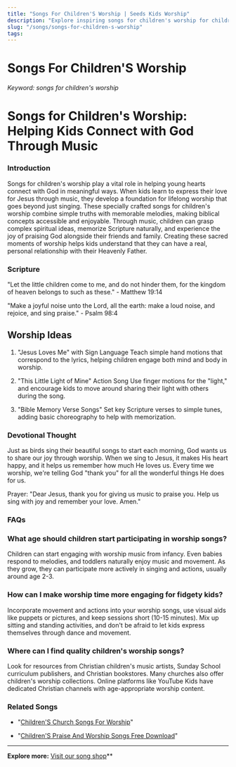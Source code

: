 ```yaml
---
title: "Songs For Children'S Worship | Seeds Kids Worship"
description: "Explore inspiring songs for children's worship for children's worship and faith development. Biblical music resources for families and ministry."
slug: "/songs/songs-for-children-s-worship"
tags:
---
```


# Songs For Children'S Worship

_Keyword: songs for children's worship_

# Songs for Children's Worship: Helping Kids Connect with God Through Music

### Introduction
Songs for children's worship play a vital role in helping young hearts connect with God in meaningful ways. When kids learn to express their love for Jesus through music, they develop a foundation for lifelong worship that goes beyond just singing. These specially crafted songs for children's worship combine simple truths with memorable melodies, making biblical concepts accessible and enjoyable. Through music, children can grasp complex spiritual ideas, memorize Scripture naturally, and experience the joy of praising God alongside their friends and family. Creating these sacred moments of worship helps kids understand that they can have a real, personal relationship with their Heavenly Father.

### Scripture
"Let the little children come to me, and do not hinder them, for the kingdom of heaven belongs to such as these." - Matthew 19:14

"Make a joyful noise unto the Lord, all the earth: make a loud noise, and rejoice, and sing praise." - Psalm 98:4

## Worship Ideas
1. "Jesus Loves Me" with Sign Language
Teach simple hand motions that correspond to the lyrics, helping children engage both mind and body in worship.

2. "This Little Light of Mine" Action Song
Use finger motions for the "light," and encourage kids to move around sharing their light with others during the song.

3. "Bible Memory Verse Songs"
Set key Scripture verses to simple tunes, adding basic choreography to help with memorization.

### Devotional Thought
Just as birds sing their beautiful songs to start each morning, God wants us to share our joy through worship. When we sing to Jesus, it makes His heart happy, and it helps us remember how much He loves us. Every time we worship, we're telling God "thank you" for all the wonderful things He does for us.

Prayer: "Dear Jesus, thank you for giving us music to praise you. Help us sing with joy and remember your love. Amen."

### FAQs

### What age should children start participating in worship songs?
Children can start engaging with worship music from infancy. Even babies respond to melodies, and toddlers naturally enjoy music and movement. As they grow, they can participate more actively in singing and actions, usually around age 2-3.

### How can I make worship time more engaging for fidgety kids?
Incorporate movement and actions into your worship songs, use visual aids like puppets or pictures, and keep sessions short (10-15 minutes). Mix up sitting and standing activities, and don't be afraid to let kids express themselves through dance and movement.

### Where can I find quality children's worship songs?
Look for resources from Christian children's music artists, Sunday School curriculum publishers, and Christian bookstores. Many churches also offer children's worship collections. Online platforms like YouTube Kids have dedicated Christian channels with age-appropriate worship content.

### Related Songs

- "[Children'S Church Songs For Worship](/songs/children-s-church-songs-for-worship/)"

- "[Children'S Praise And Worship Songs Free Download](/songs/children-s-praise-and-worship-songs-free-download/)"

---

**Explore more:** [Visit our song shop](https://seedskidsworship.com/shop)**

<!-- Schema Markup -->
<script type="application/ld+json">
{
  "@context": "https://schema.org",
  "@type": "MusicRecording",
  "name": "Songs For Children'S Worship",
  "byArtist": {
    "@type": "MusicGroup",
    "name": "Seeds Kids Worship"
  },
  "isFamilyFriendly": true,
  "url": "https://seedskidsworship.com/songs/songs-for-children-s-worship/"
}
</script>